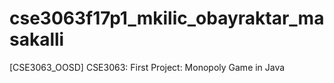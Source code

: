 # cse3063f17p1_mkilic_obayraktar_masakalli
[CSE3063_OOSD] CSE3063: First Project: Monopoly Game in Java
